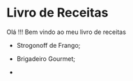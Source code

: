# Livro de Receitas

Olá !!! Bem vindo ao meu livro de receitas 

- Strogonoff de Frango;

- Brigadeiro Gourmet;

- 
